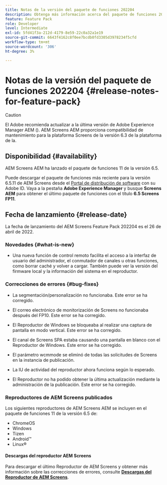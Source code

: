 ```yaml
---
title: Notas de la versión del paquete de funciones 202204
description: Obtenga más información acerca del paquete de funciones 202204 de AEM Screens lanzado el 26 de abril de 2022.
feature: Feature Pack
role: Developer
level: Intermediate
exl-id: 5fd41f3a-212d-4179-8e59-22c0a32a1e19
source-git-commit: 6643f4162c8f0ee7bcdb0fd3305d3978234f5cfd
workflow-type: tm+mt
source-wordcount: '306'
ht-degree: 3%

---
```


# Notas de la versión del paquete de funciones 202204 {#release-notes-for-feature-pack}

>[!CAUTION]
>El Adobe recomienda actualizar a la última versión de Adobe Experience Manager AEM (). AEM Screens AEM proporciona compatibilidad de mantenimiento para la plataforma Screens de la versión 6.3 de la plataforma de la.

## Disponibilidad {#availability}

AEM Screens AEM ha lanzado el paquete de funciones 11 de la versión 6.5.

Puede descargar el paquete de funciones más reciente para la versión 6.5.11 de AEM Screens desde el [Portal de distribución de software](https://experience.adobe.com/#/downloads/content/software-distribution/es/aem.html) con su Adobe ID. Vaya a la pestaña **Adobe Experience Manager** y busque **Screens AEM** para obtener el último paquete de funciones con el título **6.5 Screens FP11**.

## Fecha de lanzamiento {#release-date}

La fecha de lanzamiento del AEM Screens Feature Pack 202204 es el 26 de abril de 2022.

### Novedades {#what-is-new}

* Una nueva función de control remoto facilita el acceso a la interfaz de usuario del administrador, el conmutador de canales u otras funciones, como borrar caché y volver a cargar. También puede ver la versión del firmware local y la información del sistema en el reproductor.

### Correcciones de errores {#bug-fixes}

* La segmentación/personalización no funcionaba. Este error se ha corregido.

* El correo electrónico de monitorización de Screens no funcionaba después del FP10. Este error se ha corregido.

* El Reproductor de Windows se bloqueaba al realizar una captura de pantalla en modo vertical. Este error se ha corregido.

* El canal de Screens SPA estaba causando una pantalla en blanco con el Reproductor de Windows. Este error se ha corregido.

* El parámetro wcmmode se eliminó de todas las solicitudes de Screens en la instancia de publicación.

* La IU de actividad del reproductor ahora funciona según lo esperado.

* El Reproductor no ha podido obtener la última actualización mediante la administración de la publicación. Este error se ha corregido.

### Reproductores de AEM Screens publicados

Los siguientes reproductores de AEM Screens AEM se incluyen en el paquete de funciones 11 de la versión 6.5 de:

* ChromeOS
* Windows
* Tizen
* Android™
* Linux®

#### Descargas del reproductor AEM Screens

Para descargar el último Reproductor de AEM Screens y obtener más información sobre las correcciones de errores, consulte **[Descargas del Reproductor de AEM Screens](https://download.macromedia.com/screens/index.html)**.
